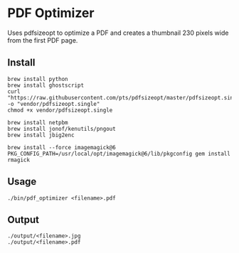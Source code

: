 # PDF Optimizer

Uses pdfsizeopt to optimize a PDF and creates a thumbnail 230 pixels wide from the first PDF page.

## Install

    brew install python
    brew install ghostscript
    curl "https://raw.githubusercontent.com/pts/pdfsizeopt/master/pdfsizeopt.single" -o "vendor/pdfsizeopt.single"
    chmod +x vendor/pdfsizeopt.single

    brew install netpbm
    brew install jonof/kenutils/pngout
    brew install jbig2enc

    brew install --force imagemagick@6
    PKG_CONFIG_PATH=/usr/local/opt/imagemagick@6/lib/pkgconfig gem install rmagick

## Usage

    ./bin/pdf_optimizer <filename>.pdf

## Output

    ./output/<filename>.jpg
    ./output/<filename>.pdf
